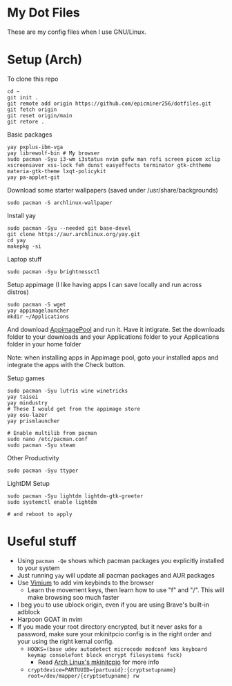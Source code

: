 # My Dot Files

These are my config files when I use GNU/Linux.

<!-- Hiiii -->

# Setup (Arch)

To clone this repo
```
cd ~
git init .
git remote add origin https://github.com/epicminer256/dotfiles.git
git fetch origin
git reset origin/main
git retore .
```

Basic packages
```
yay pxplus-ibm-vga
yay librewolf-bin # My browser
sudo pacman -Syu i3-wm i3status nvim gufw man rofi screen picom xclip xscreensaver xss-lock feh dunst easyeffects terminator gtk-chtheme materia-gtk-theme lxqt-policykit
yay pa-applet-git
```

Download some starter wallpapers (saved under /usr/share/backgrounds)
```
sudo pacman -S archlinux-wallpaper
```

Install yay
```
sudo pacman -Syu --needed git base-devel
git clone https://aur.archlinux.org/yay.git
cd yay
makepkg -si
```

Laptop stuff
```
sudo pacman -Syu brightnessctl
```

Setup appimage (I like having apps I can save locally and run across distros)
```
sudo pacman -S wget
yay appimagelauncher
mkdir ~/Applications
```
And download [AppimagePool](https://github.com/prateekmedia/appimagepool/releases) and run it. Have it intigrate. Set the downloads folder to your downloads and your Applications folder to your Applications folder in your home folder

Note: when installing apps in Appimage pool, goto your installed apps and integrate the apps with the Check button.


Setup games
```
sudo pacman -Syu lutris wine winetricks
yay taisei
yay mindustry
# These I would get from the appimage store
yay osu-lazer
yay prismlauncher

# Enable multilib from pacman
sudo nano /etc/pacman.conf
sudo pacman -Syu steam
```

Other Productivity
```
sudo pacman -Syu ttyper
```

LightDM Setup
```
sudo pacman -Syu lightdm lightdm-gtk-greeter
sudo systemctl enable lightdm

# and reboot to apply
```



# Useful stuff

- Using `pacman -Qe` shows which pacman packages you explicitly installed to your system
- Just running `yay` will update all pacman packages and AUR packages
- Use [Vimium](https://vimium.github.io/) to add vim keybinds to the browser
    - Learn the movement keys, then learn how to use "f" and "/". This will make browsing soo much faster
- I beg you to use ublock origin, even if you are using Brave's built-in adblock
- Harpoon GOAT in nvim
- If you made your root directory encrypted, but it never asks for a password, make sure your mkinitpcio config is in the right order and your using the right kernal config.
    - `HOOKS=(base udev autodetect microcode modconf kms keyboard keymap consolefont block encrypt filesystems fsck)`
        - Read [Arch Linux's mkinitcpio](https://wiki.archlinux.org/title/Mkinitcpio) for more info
    - `cryptdevice=PARTUUID={partuuid}:{cryptsetupname} root=/dev/mapper/{cryptsetupname} rw`
